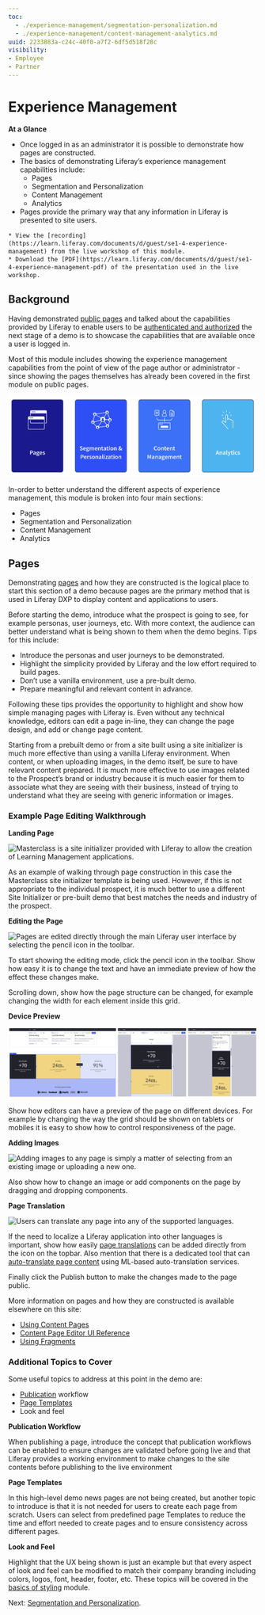 ```yaml
---
toc:
  - ./experience-management/segmentation-personalization.md
  - ./experience-management/content-management-analytics.md
uuid: 2233883a-c24c-40f0-a7f2-6df5d518f28c
visibility: 
- Employee
- Partner
---
```


# Experience Management

**At a Glance**

* Once logged in as an administrator it is possible to demonstrate how pages are constructed.
* The basics of demonstrating Liferay’s experience management capabilities include:
  * Pages
  * Segmentation and Personalization
  * Content Management
  * Analytics
* Pages provide the primary way that any information in Liferay is presented to site users.

```{note}
* View the [recording](https://learn.liferay.com/documents/d/guest/se1-4-experience-management) from the live workshop of this module.
* Download the [PDF](https://learn.liferay.com/documents/d/guest/se1-4-experience-management-pdf) of the presentation used in the live workshop.
```

## Background

Having demonstrated [public pages](./public-pages-experience.md) and talked about the capabilities provided by Liferay to enable users to be [authenticated and authorized](./liferay-authentication.md) the next stage of a demo is to showcase the capabilities that are available once a user is logged in. 

Most of this module includes showing the experience management capabilities from the point of view of the page author or administrator - since showing the pages themselves has already been covered in the first module on public pages.

![This module is broken into sections on Pages, Segmentation and Personalization, Content Management, and Analytics.](./experience-management/images/01.png)

In-order to better understand the different aspects of experience management, this module is broken into four main sections:

* Pages
* Segmentation and Personalization
* Content Management
* Analytics

## Pages

Demonstrating [pages](https://learn.liferay.com/w/dxp/site-building/creating-pages/understanding-pages) and how they are constructed is the logical place to start this section of a demo because pages are the primary method that is used in Liferay DXP to display content and applications to users. 

Before starting the demo, introduce what the prospect is going to see, for example personas, user journeys, etc. With more context, the audience can better understand what is being shown to them when the demo begins. Tips for this include:

* Introduce the personas and user journeys to be demonstrated.
* Highlight the simplicity provided by Liferay and the low effort required to build pages.
* Don’t use a vanilla environment, use a pre-built demo.
* Prepare meaningful and relevant content in advance. 

Following these tips provides the opportunity to highlight and show how simple managing pages with Liferay is. Even without any technical knowledge, editors can edit a page in-line, they can change the page design, and add or change page content.

Starting from a prebuilt demo or from a site built using a site initializer is much more effective than using a vanilla Liferay environment. When content, or when uploading images, in the demo itself, be sure to have relevant content prepared. It is much more effective to use images related to the Prospect’s brand or industry because it is much easier for them to associate what they are seeing with their business, instead of trying to understand what they are seeing with generic information or images.

### Example Page Editing Walkthrough

**Landing Page**

![Masterclass is a site initializer provided with Liferay to allow the creation of Learning Management applications.](./experience-management/images/02.png)

As an example of walking through page construction in this case the Masterclass site initializer template is being used. However, if this is not appropriate to the individual prospect, it is much better to use a different Site Initializer or pre-built demo that best matches the needs and industry of the prospect.

**Editing the Page**

![Pages are edited directly through the main Liferay user interface by selecting the pencil icon in the toolbar.](./experience-management/images/03.png)

To start showing the editing mode, click the pencil icon in the toolbar. Show how easy it is to change the text and have an immediate preview of how the effect these changes make. 

Scrolling down, show how the page structure can be changed, for example changing the width for each element inside this grid. 

**Device Preview**

![Liferay provides the ability for the designer to control the layout of each page on multiple devices.](./experience-management/images/04.png)

Show how editors can have a preview of the page on different devices. For example by changing the way the grid should be shown on tablets or mobiles it is easy to show how to control responsiveness of the page.

**Adding Images**

![Adding images to any page is simply a matter of selecting from an existing image or uploading a new one.](./experience-management/images/05.png)

Also show how to change an image or add components on the page by dragging and dropping components.

**Page Translation**

![Users can translate any page into any of the supported languages.](./experience-management/images/06.png)

If the need to localize a Liferay application into other languages is important, show how easily [page translations](https://learn.liferay.com/web/guest/w/dxp/content-authoring-and-management/translating-pages-and-content/translating-content-pages) can be added directly from the icon on the topbar. Also mention that there is a dedicated tool that can [auto-translate page content](https://learn.liferay.com/web/guest/w/dxp/content-authoring-and-management/translating-pages-and-content/using-third-parties-for-translation) using ML-based auto-translation services.

Finally click the Publish button to make the changes made to the page public. 

More information on pages and how they are constructed is available elsewhere on this site:

* [Using Content Pages](https://learn.liferay.com/w/dxp/site-building/creating-pages/using-content-pages)
* [Content Page Editor UI Reference](https://learn.liferay.com/w/dxp/site-building/creating-pages/using-content-pages/content-page-editor-ui-reference)
* [Using Fragments](https://learn.liferay.com/w/dxp/site-building/creating-pages/page-fragments-and-widgets/using-fragments)

### Additional Topics to Cover

Some useful topics to address at this point in the demo are:

* [Publication](https://learn.liferay.com/web/guest/w/dxp/site-building/publishing-tools/publications) workflow
* [Page Templates](https://learn.liferay.com/w/dxp/site-building/creating-pages/adding-pages/creating-a-page-template)
* Look and feel

**Publication Workflow**

When publishing a page, introduce the concept that publication workflows can be enabled to ensure changes are validated before going live and that Liferay provides a working environment to make changes to the site contents before publishing to the live environment

**Page Templates**

In this high-level demo news pages are not being created, but another topic to introduce is that it is not needed for users to create each page from scratch. Users can select from predefined page Templates to reduce the time and effort needed to create pages and to ensure consistency across different pages.

**Look and Feel**

Highlight that the UX being shown is just an example but that every aspect of look and feel can be modified to match their company branding including colors, logos, font, header, footer, etc. These topics will be covered in the [basics of styling](./basics-of-styling.md) module.

Next: [Segmentation and Personalization](./experience-management/segmentation-personalization.md).

